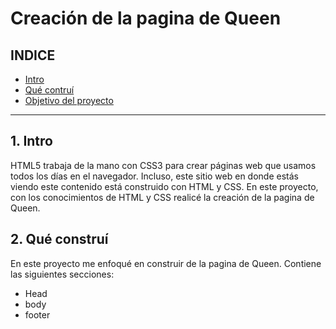 # Creación de la pagina de Queen

## INDICE
* [Intro](*)
* [Qué contruí](*)
* [Objetivo del proyecto](*)

***
## 1. Intro
HTML5 trabaja de la mano con CSS3 para crear páginas web que usamos todos los días en el navegador. Incluso, este sitio web en donde estás viendo este contenido está construido con HTML y CSS. En este proyecto, con los conocimientos de HTML y CSS realicé la creación de la pagina de Queen.

## 2. Qué construí
En este proyecto me enfoqué en construir de la pagina de Queen.
Contiene las siguientes secciones:

* Head
* body
* footer
